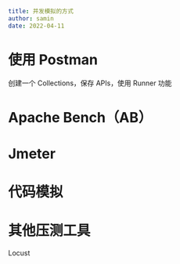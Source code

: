 ```yaml
title: 并发模拟的方式
author: samin
date: 2022-04-11
```

# 使用 Postman

创建一个 Collections，保存 APIs，使用 Runner 功能

# Apache Bench（AB）

# Jmeter

# 代码模拟

# 其他压测工具

Locust
